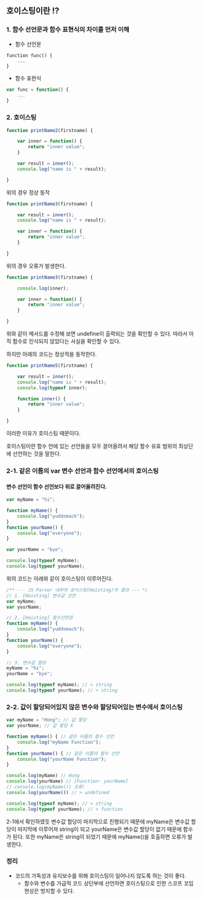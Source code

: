
## 호이스팅이란 !?

### 1. 함수 선언문과 함수 표현식의 차이를 먼저 이해

- 함수 선언문 

```javacript
function func() {
    ...
}
```

- 함수 표현식

```javascript
var func = function() {
    ...
}
```

### 2. 호이스팅

```javascript
function printName2(firstname) {

    var inner = function() {
        return "inner value";
    }

    var result = inner();
    console.log("name is " + result);

}
```

위의 경우 정상 동작

```javascript
function printName3(firstname) {

    var result = inner();
    console.log("name is " + result);

    var inner = function() { 
        return "inner value";
    }

}
```

위의 경우 오류가 발생한다.

```javascript
function printName3(firstname) {

    console.log(inner); 

    var inner = function() { 
        return "inner value";
    }

}
```

위와 같이 메서드를 수정해 보면 undefine이 출력되는 것을 확인할 수 있다. 따라서 아직 함수로 인식되지 않았다는 사실을 확인할 수 있다.

하지만 아래의 코드는 정상적을 동작한다.

```javascript
function printName5(firstname) {

    var result = inner();
    console.log("name is " + result);
    console.log(typeof inner);

    function inner() { 
        return "inner value";
    }

}
```

이러한 이유가 호이스팅 때문이다.

호이스팅이란 함수 안에 있는 선언들을 모두 끌어올려서 해당 함수 유효 범위의 최상단에 선언하는 것을 말한다.

### 2-1. 같은 이름의 var 변수 선언과 함수 선언에서의 호이스팅

#### 변수 선언이 함수 선언보다 위로 끌어올려진다.

```javascript
var myName = "hi";

function myName() {
    console.log("yuddomack");
}
function yourName() {
    console.log("everyone");
}

var yourName = "bye";

console.log(typeof myName);
console.log(typeof yourName);
```

위의 코드는 아래와 같이 호이스팅이 이루어진다.

```javascript
/** --- JS Parser 내부의 호이스팅(Hoisting)의 결과 --- */
// 1. [Hoisting] 변수값 선언 
var myName; 
var yourName; 

// 2. [Hoisting] 함수선언문
function myName() {
    console.log("yuddomack");
}
function yourName() {
    console.log("everyone");
}

// 3. 변수값 할당
myName = "hi";
yourName = "bye";

console.log(typeof myName); // > string
console.log(typeof yourName); // > string
```

### 2-2. 값이 할당되어있지 않은 변수와 할당되어있는 변수에서 호이스팅

```javascript
var myName = "Hong"; // 값 할당 
var yourName; // 값 할당 X

function myName() { // 같은 이름의 함수 선언
    console.log("myName Function");
}
function yourName() { // 같은 이름의 함수 선언
    console.log("yourName Function");
}

console.log(myName) // Hong
console.log(yourName) // [Function: yourName]
// console.log(myName()) 오류!
console.log(yourName()) // > undefined

console.log(typeof myName); // > string
console.log(typeof yourName); // > function
```

2-1에서 확인하였듯 변수값 할당이 마지막으로 진행되기 때문에 myName은 변수값 할당이 마지막에 이루어져 string이 되고 yourName은 변수값 할당이 없기 때문에 함수가 된다. 또한 myName은 string이 되었기 때문에 myName()을 호출하면 오류가 발생한다.

### 정리

- 코드의 가독성과 유지보수를 위해 호이스팅이 일어나지 않도록 하는 것이 좋다. 
    - 함수와 변수를 가급적 코드 상단부에 선언하면 호이스팅으로 인한 스코프 꼬임 현상은 방지할 수 있다.
